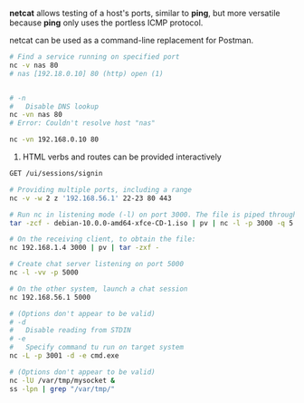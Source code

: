 **netcat** allows testing of a host's ports, similar to **ping**, but more versatile because **ping** only uses the portless ICMP protocol. 

netcat can be used as a command-line replacement for Postman.

```sh
# Find a service running on specified port
nc -v nas 80
# nas [192.18.0.10] 80 (http) open (1)


# -n
#   Disable DNS lookup
nc -vn nas 80
# Error: Couldn't resolve host "nas"

nc -vn 192.168.0.10 80
```

1. HTML verbs and routes can be provided interactively
```sh
GET /ui/sessions/signin
```

```sh title="Scan ports"
# Providing multiple ports, including a range
nc -v -w 2 z '192.168.56.1' 22-23 80 443
```

```sh title="Transfer files"
# Run nc in listening mode (-l) on port 3000. The file is piped through pv to monitor progress.
tar -zcf - debian-10.0.0-amd64-xfce-CD-1.iso | pv | nc -l -p 3000 -q 5

# On the receiving client, to obtain the file:
nc 192.168.1.4 3000 | pv | tar -zxf -
```

```sh title="Chat server"
# Create chat server listening on port 5000
nc -l -vv -p 5000

# On the other system, launch a chat session
nc 192.168.56.1 5000
```

```sh title="Backdoor"
# (Options don't appear to be valid)
# -d
#   Disable reading from STDIN
# -e
#   Specify command tu run on target system
nc -L -p 3001 -d -e cmd.exe
```

```sh title="Stream socket"
# (Options don't appear to be valid)
nc -lU /var/tmp/mysocket &
ss -lpn | grep "/var/tmp/"
```
